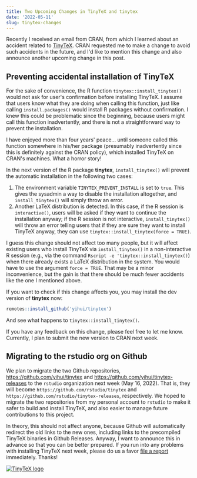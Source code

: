 ```yaml
---
title: Two Upcoming Changes in TinyTeX and tinytex
date: '2022-05-11'
slug: tinytex-changes
---
```


Recently I received an email from CRAN, from which I learned about an accident
related to [TinyTeX](/tinytex/). CRAN requested me to make a change to avoid
such accidents in the future, and I'd like to mention this change and also
announce another upcoming change in this post.

## Preventing accidental installation of TinyTeX

For the sake of convenience, the R function `tinytex::install_tinytex()` would
not ask for user's confirmation before installing TinyTeX. I assume that users
know what they are doing when calling this function, just like calling
`install.packages()` would install R packages without confirmation. I knew this
could be problematic since the beginning, because users might call this function
inadvertently, and there is not a straightforward way to prevent the
installation.

I have enjoyed more than four years' peace... until someone called this function
somewhere in his/her package (presumably inadvertently since this is definitely
against the CRAN policy), which installed TinyTeX on CRAN's machines. What a
horror story!

In the next version of the R package **tinytex**, `install_tinytex()` will
prevent the automatic installation in the following two cases:

1.  The environment variable `TINYTEX_PREVENT_INSTALL` is set to `true`. This
    gives the sysadmin a way to disable the installation altogether, and
    `install_tinytex()` will simply throw an error.
2.  Another LaTeX distribution is detected. In this case, if the R session is
    `interactive()`, users will be asked if they want to continue the
    installation anyway; if the R session is not interactive,
    `install_tinytex()` will throw an error telling users that if they are sure
    they want to install TinyTeX anyway, they can use
    `tinytex::install_tinytex(force = TRUE)`.

I guess this change should not affect too many people, but it will affect
existing users who install TinyTeX via `install_tinytex()` in a non-interactive
R session (e.g., via the command `Rscript -e 'tinytex::install_tinytex()`) when
there already exists a LaTeX distribution in the system. You would have to use
the argument `force = TRUE`. That may be a minor inconvenience, but the gain is
that there should be much fewer accidents like the one I mentioned above.

If you want to check if this change affects you, you may install the dev version
of **tinytex** now:

``` r
remotes::install_github('yihui/tinytex')
```

And see what happens to `tinytex::install_tinytex()`.

If you have any feedback on this change, please feel free to let me know.
Currently, I plan to submit the new version to CRAN next week.

## Migrating to the rstudio org on Github

We plan to migrate the two Github repositories,
<https://github.com/yihui/tinytex> and
<https://github.com/yihui/tinytex-releases> to the `rstudio` organization next
week (May 16, 2022). That is, they will become
`https://github.com/rstudio/tinytex` and
`https://github.com/rstudio/tinytex-releases`, respectively. We hoped to migrate
the two repositories from my personal account to `rstudio` to make it safer to
build and install TinyTeX, and also easier to manage future contributions to
this project.

In theory, this should not affect anyone, because Github will automatically
redirect the old links to the new ones, including links to the precompiled
TinyTeX binaries in Github Releases. Anyway, I want to announce this in advance
so that you can be better prepared. If you run into any problems with installing
TinyTeX next week, please do us a favor [file a
report](https://github.com/yihui/tinytex/issues) immediately. Thanks!

[![TinyTeX logo](/images/logo-tinytex.png)](/tinytex/)
